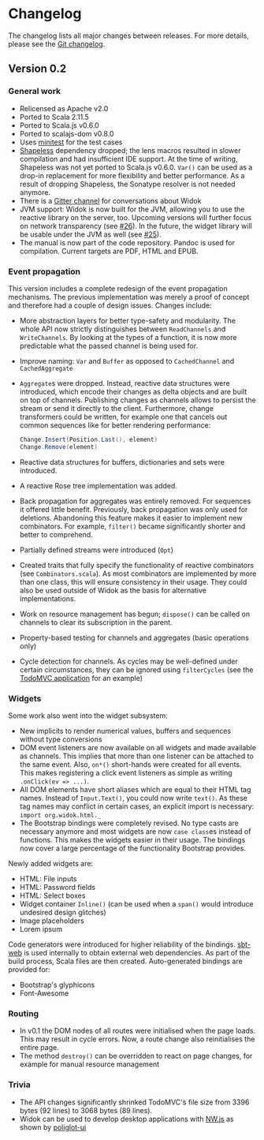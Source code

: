 # Changelog
The changelog lists all major changes between releases. For more details, please see the [Git changelog](https://github.com/widok/widok/commits/master).

## Version 0.2
### General work
- Relicensed as Apache v2.0
- Ported to Scala 2.11.5
- Ported to Scala.js v0.6.0
- Ported to scalajs-dom v0.8.0
- Uses [minitest](http://github.com/monifu/minitest) for the test cases
- [Shapeless](https://github.com/milessabin/shapeless) dependency dropped; the lens macros resulted in slower compilation and had insufficient IDE support. At the time of writing, Shapeless was not yet ported to Scala.js v0.6.0. ``Var()`` can be used as a drop-in replacement for more flexibility and better performance. As a result of dropping Shapeless, the Sonatype resolver is not needed anymore.
- There is a [Gitter channel](https://gitter.im/widok/widok) for conversations about Widok
- JVM support: Widok is now built for the JVM, allowing you to use the reactive library on the server, too. Upcoming versions will further focus on network transparency (see [#26](https://github.com/widok/widok/issues/26)). In the future, the widget library will be usable under the JVM as well (see [#25](https://github.com/widok/widok/issues/25)).
- The manual is now part of the code repository. Pandoc is used for compilation. Current targets are PDF, HTML and EPUB.

### Event propagation
This version includes a complete redesign of the event propagation mechanisms. The previous implementation was merely a proof of concept and therefore had a couple of design issues. Changes include:

- More abstraction layers for better type-safety and modularity. The whole API now strictly distinguishes between ``ReadChannels`` and ``WriteChannels``. By looking at the types of a function, it is now more predictable what the passed channel is being used for.
- Improve naming: ``Var`` and ``Buffer`` as opposed to ``CachedChannel`` and ``CachedAggregate``
- ``Aggregate``s were dropped. Instead, reactive data structures were introduced, which encode their changes as delta objects and are built on top of channels. Publishing changes as channels allows to persist the stream or send it directly to the client. Furthermore, change transformers could be written, for example one that cancels out common sequences like for better rendering performance:

	```scala
	Change.Insert(Position.Last(), element)
	Change.Remove(element)
	```
- Reactive data structures for buffers, dictionaries and sets were introduced.
- A reactive Rose tree implementation was added.
- Back propagation for aggregates was entirely removed. For sequences it offered little benefit. Previously, back propagation was only used for deletions. Abandoning this feature makes it easier to implement new combinators. For example, ``filter()`` became significantly shorter and better to comprehend.
- Partially defined streams were introduced (``Opt``)
- Created traits that fully specify the functionality of reactive combinators (see ``Combinators.scala``). As most combinators are implemented by more than one class, this will ensure consistency in their usage. They could also be used outside of Widok as the basis for alternative implementations.
- Work on resource management has begun; ``dispose()`` can be called on channels to clear its subscription in the parent.
- Property-based testing for channels and aggregates (basic operations only)
- Cycle detection for channels. As cycles may be well-defined under certain circumstances, they can be ignored using ``filterCycles`` (see the [TodoMVC application](https://github.com/widok/todomvc) for an example)

### Widgets
Some work also went into the widget subsystem:

- New implicits to render numerical values, buffers and sequences without type conversions
- DOM event listeners are now available on all widgets and made available as channels. This implies that more than one listener can be attached to the same event. Also, ``on*()`` short-hands were created for all events. This makes registering a click event listeners as simple as writing ``.onClick(ev => ...)``.
- All DOM elements have short aliases which are equal to their HTML tag names. Instead of ``Input.Text()``, you could now write ``text()``. As these tag names may conflict in certain cases, an explicit import is necessary: ``import org.widok.html._``
- The Bootstrap bindings were completely revised. No type casts are necessary anymore and most widgets are now ``case class``es instead of functions. This makes the widgets easier in their usage. The bindings now cover a large percentage of the functionality Bootstrap provides.

Newly added widgets are:

- HTML: File inputs
- HTML: Password fields
- HTML: Select boxes
- Widget container ``Inline()`` (can be used when a ``span()`` would introduce undesired design glitches)
- Image placeholders
- Lorem ipsum

Code generators were introduced for higher reliability of the bindings. [sbt-web](https://github.com/sbt/sbt-web) is used internally to obtain external web dependencies. As part of the build process, Scala files are then created. Auto-generated bindings are provided for:

- Bootstrap's glyphicons
- Font-Awesome

### Routing
- In v0.1 the DOM nodes of all routes were initialised when the page loads. This may result in cycle errors. Now, a route change also reinitialises the entire page.
- The method ``destroy()`` can be overridden to react on page changes, for example for manual resource management

### Trivia
- The API changes significantly shrinked TodoMVC's file size from 3396 bytes (92 lines) to 3068 bytes (89 lines).
- Widok can be used to develop desktop applications with [NW.js](https://github.com/nwjs/nw.js/) as shown by [poliglot-ui](http://github.com/poliglot/poliglot-ui)

